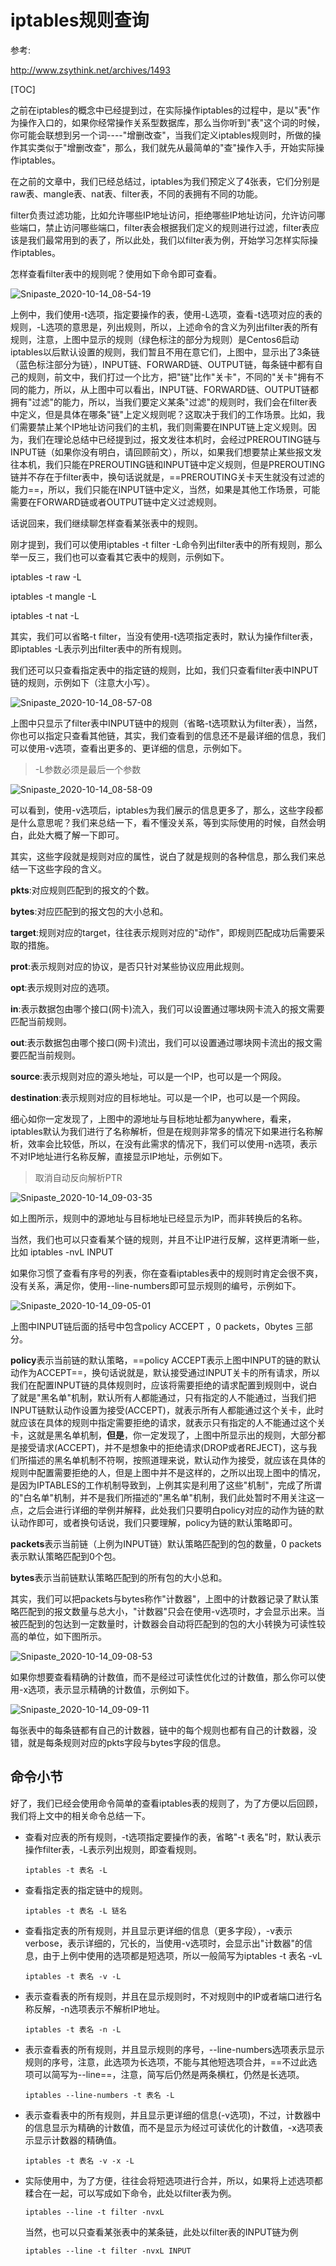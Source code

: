# iptables规则查询

参考:

http://www.zsythink.net/archives/1493

[TOC]

之前在iptables的概念中已经提到过，在实际操作iptables的过程中，是以"表"作为操作入口的，如果你经常操作关系型数据库，那么当你听到"表"这个词的时候，你可能会联想到另一个词----"增删改查"，当我们定义iptables规则时，所做的操作其实类似于"增删改查"，那么，我们就先从最简单的"查"操作入手，开始实际操作iptables。

 

在之前的文章中，我们已经总结过，iptables为我们预定义了4张表，它们分别是raw表、mangle表、nat表、filter表，不同的表拥有不同的功能。

filter负责过滤功能，比如允许哪些IP地址访问，拒绝哪些IP地址访问，允许访问哪些端口，禁止访问哪些端口，filter表会根据我们定义的规则进行过滤，filter表应该是我们最常用到的表了，所以此处，我们以filter表为例，开始学习怎样实际操作iptables。

 

怎样查看filter表中的规则呢？使用如下命令即可查看。

![Snipaste_2020-10-14_08-54-19](https://cdn.jsdelivr.net/gh/dhay3/image-repo@master/20210518/Snipaste_2020-10-14_08-54-19.231h2suin8ps.png)

上例中，我们使用-t选项，指定要操作的表，使用-L选项，查看-t选项对应的表的规则，-L选项的意思是，列出规则，所以，上述命令的含义为列出filter表的所有规则，注意，上图中显示的规则（绿色标注的部分为规则）是Centos6启动iptables以后默认设置的规则，我们暂且不用在意它们，上图中，显示出了3条链（蓝色标注部分为链），INPUT链、FORWARD链、OUTPUT链，每条链中都有自己的规则，前文中，我们打过一个比方，把"链"比作"关卡"，不同的"关卡"拥有不同的能力，所以，从上图中可以看出，INPUT链、FORWARD链、OUTPUT链都拥有"过滤"的能力，所以，当我们要定义某条"过滤"的规则时，我们会在filter表中定义，但是具体在哪条"链"上定义规则呢？这取决于我们的工作场景。比如，我们需要禁止某个IP地址访问我们的主机，我们则需要在INPUT链上定义规则。因为，我们在理论总结中已经提到过，报文发往本机时，会经过PREROUTING链与INPUT链（如果你没有明白，请回顾前文），所以，如果我们想要禁止某些报文发往本机，我们只能在PREROUTING链和INPUT链中定义规则，但是PREROUTING链并不存在于filter表中，换句话说就是，==PREROUTING关卡天生就没有过滤的能力==，所以，我们只能在INPUT链中定义，当然，如果是其他工作场景，可能需要在FORWARD链或者OUTPUT链中定义过滤规则。

话说回来，我们继续聊怎样查看某张表中的规则。

刚才提到，我们可以使用iptables -t filter -L命令列出filter表中的所有规则，那么举一反三，我们也可以查看其它表中的规则，示例如下。

iptables -t raw -L

iptables -t mangle -L

iptables -t nat -L

其实，我们可以省略-t filter，当没有使用-t选项指定表时，默认为操作filter表，即iptables -L表示列出filter表中的所有规则。

 

我们还可以只查看指定表中的指定链的规则，比如，我们只查看filter表中INPUT链的规则，示例如下（注意大小写）。

![Snipaste_2020-10-14_08-57-08](https://cdn.jsdelivr.net/gh/dhay3/image-repo@master/20210518/Snipaste_2020-10-14_08-57-08.4g2iu98uwpa0.png)

上图中只显示了filter表中INPUT链中的规则（省略-t选项默认为filter表），当然，你也可以指定只查看其他链，其实，我们查看到的信息还不是最详细的信息，我们可以使用-v选项，查看出更多的、更详细的信息，示例如下。

> -L参数必须是最后一个参数

![Snipaste_2020-10-14_08-58-09](https://cdn.jsdelivr.net/gh/dhay3/image-repo@master/20210518/Snipaste_2020-10-14_08-58-09.3dqjt82sobu0.png)

可以看到，使用-v选项后，iptables为我们展示的信息更多了，那么，这些字段都是什么意思呢？我们来总结一下，看不懂没关系，等到实际使用的时候，自然会明白，此处大概了解一下即可。

其实，这些字段就是规则对应的属性，说白了就是规则的各种信息，那么我们来总结一下这些字段的含义。

**pkts**:对应规则匹配到的报文的个数。

**bytes**:对应匹配到的报文包的大小总和。

**target**:规则对应的target，往往表示规则对应的"动作"，即规则匹配成功后需要采取的措施。

**prot**:表示规则对应的协议，是否只针对某些协议应用此规则。

**opt**:表示规则对应的选项。

**in**:表示数据包由哪个接口(网卡)流入，我们可以设置通过哪块网卡流入的报文需要匹配当前规则。

**out**:表示数据包由哪个接口(网卡)流出，我们可以设置通过哪块网卡流出的报文需要匹配当前规则。

**source**:表示规则对应的源头地址，可以是一个IP，也可以是一个网段。

**destination**:表示规则对应的目标地址。可以是一个IP，也可以是一个网段。

细心如你一定发现了，上图中的源地址与目标地址都为anywhere，看来，iptables默认为我们进行了名称解析，但是在规则非常多的情况下如果进行名称解析，效率会比较低，所以，在没有此需求的情况下，我们可以使用-n选项，表示不对IP地址进行名称反解，直接显示IP地址，示例如下。

> 取消自动反向解析PTR

![Snipaste_2020-10-14_09-03-35](https://cdn.jsdelivr.net/gh/dhay3/image-repo@master/20210518/Snipaste_2020-10-14_09-03-35.n072xew2vy8.png)

如上图所示，规则中的源地址与目标地址已经显示为IP，而非转换后的名称。

当然，我们也可以只查看某个链的规则，并且不让IP进行反解，这样更清晰一些，比如 iptables -nvL INPUT

 

如果你习惯了查看有序号的列表，你在查看iptables表中的规则时肯定会很不爽，没有关系，满足你，使用--line-numbers即可显示规则的编号，示例如下。

![Snipaste_2020-10-14_09-05-01](https://cdn.jsdelivr.net/gh/dhay3/image-repo@master/20210518/Snipaste_2020-10-14_09-05-01.63kwihcps980.png)

上图中INPUT链后面的括号中包含policy ACCEPT ，0 packets，0bytes 三部分。

**policy**表示当前链的默认策略，==policy ACCEPT表示上图中INPUT的链的默认动作为ACCEPT==，换句话说就是，默认接受通过INPUT关卡的所有请求，所以我们在配置INPUT链的具体规则时，应该将需要拒绝的请求配置到规则中，说白了就是"黑名单"机制，默认所有人都能通过，只有指定的人不能通过，当我们把INPUT链默认动作设置为接受(ACCEPT)，就表示所有人都能通过这个关卡，此时就应该在具体的规则中指定需要拒绝的请求，就表示只有指定的人不能通过这个关卡，这就是黑名单机制，**但是**，你一定发现了，上图中所显示出的规则，大部分都是接受请求(ACCEPT)，并不是想象中的拒绝请求(DROP或者REJECT)，这与我们所描述的黑名单机制不符啊，按照道理来说，默认动作为接受，就应该在具体的规则中配置需要拒绝的人，但是上图中并不是这样的，之所以出现上图中的情况，是因为IPTABLES的工作机制导致到，上例其实是利用了这些"机制"，完成了所谓的"白名单"机制，并不是我们所描述的"黑名单"机制，我们此处暂时不用关注这一点，之后会进行详细的举例并解释，此处我们只要明白policy对应的动作为链的默认动作即可，或者换句话说，我们只要理解，policy为链的默认策略即可。

**packets**表示当前链（上例为INPUT链）默认策略匹配到的包的数量，0 packets表示默认策略匹配到0个包。

**bytes**表示当前链默认策略匹配到的所有包的大小总和。

其实，我们可以把packets与bytes称作"计数器"，上图中的计数器记录了默认策略匹配到的报文数量与总大小，"计数器"只会在使用-v选项时，才会显示出来。当被匹配到的包达到一定数量时，计数器会自动将匹配到的包的大小转换为可读性较高的单位，如下图所示。

![Snipaste_2020-10-14_09-08-53](https://cdn.jsdelivr.net/gh/dhay3/image-repo@master/20210518/Snipaste_2020-10-14_09-08-53.ndhm6uo42og.png)

如果你想要查看精确的计数值，而不是经过可读性优化过的计数值，那么你可以使用-x选项，表示显示精确的计数值，示例如下。

![Snipaste_2020-10-14_09-09-11](https://cdn.jsdelivr.net/gh/dhay3/image-repo@master/20210518/Snipaste_2020-10-14_09-09-11.2hyecl0nrni0.png)

每张表中的每条链都有自己的计数器，链中的每个规则也都有自己的计数器，没错，就是每条规则对应的pkts字段与bytes字段的信息。

## 命令小节

好了，我们已经会使用命令简单的查看iptables表的规则了，为了方便以后回顾，我们将上文中的相关命令总结一下。

- 查看对应表的所有规则，-t选项指定要操作的表，省略"-t 表名"时，默认表示操作filter表，-L表示列出规则，即查看规则。

  ```
  iptables -t 表名 -L
  ```

- 查看指定表的指定链中的规则。

  ```
  iptables -t 表名 -L 链名
  ```

- 查看指定表的所有规则，并且显示更详细的信息（更多字段），-v表示verbose，表示详细的，冗长的，当使用-v选项时，会显示出"计数器"的信息，由于上例中使用的选项都是短选项，所以一般简写为iptables -t 表名 -vL

  ```
  iptables -t 表名 -v -L
  ```

- 表示查看表的所有规则，并且在显示规则时，不对规则中的IP或者端口进行名称反解，-n选项表示不解析IP地址。

  ```
  iptables -t 表名 -n -L
  ```

- 表示查看表的所有规则，并且显示规则的序号，--line-numbers选项表示显示规则的序号，注意，此选项为长选项，不能与其他短选项合并，==不过此选项可以简写为--line==，注意，简写后仍然是两条横杠，仍然是长选项。

  ```
  iptables --line-numbers -t 表名 -L
  ```

- 表示查看表中的所有规则，并且显示更详细的信息(-v选项)，不过，计数器中的信息显示为精确的计数值，而不是显示为经过可读优化的计数值，-x选项表示显示计数器的精确值。

  ```
  iptables -t 表名 -v -x -L
  ```

- 实际使用中，为了方便，往往会将短选项进行合并，所以，如果将上述选项都糅合在一起，可以写成如下命令，此处以filter表为例。

  ```
  iptables --line -t filter -nvxL
  ```

  当然，也可以只查看某张表中的某条链，此处以filter表的INPUT链为例

  ```
  iptables --line -t filter -nvxL INPUT
  ```

  







